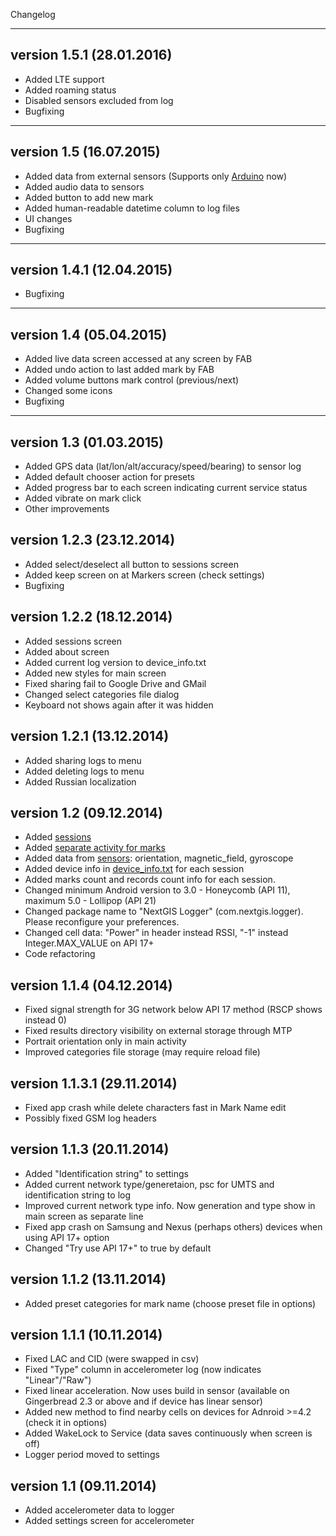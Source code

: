 Changelog
***
## version 1.5.1 (28.01.2016)
* Added LTE support
* Added roaming status
* Disabled sensors excluded from log
* Bugfixing

***
## version 1.5 (16.07.2015)
* Added data from external sensors (Supports only [Arduino](https://github.com/nextgis/nextgislogger/wiki/External-sensors-(Arduino)) now)
* Added audio data to sensors
* Added button to add new mark
* Added human-readable datetime column to log files
* UI changes
* Bugfixing

***
## version 1.4.1 (12.04.2015)
* Bugfixing

***
## version 1.4 (05.04.2015)
* Added live data screen accessed at any screen by FAB
* Added undo action to last added mark by FAB
* Added volume buttons mark control (previous/next)
* Changed some icons
* Bugfixing

***
## version 1.3 (01.03.2015)
* Added GPS data (lat/lon/alt/accuracy/speed/bearing) to sensor log
* Added default chooser action for presets
* Added progress bar to each screen indicating current service status
* Added vibrate on mark click
* Other improvements

## version 1.2.3 (23.12.2014)
* Added select/deselect all button to sessions screen
* Added keep screen on at Markers screen (check settings)
* Bugfixing

## version 1.2.2 (18.12.2014)
* Added sessions screen
* Added about screen
* Added current log version to device_info.txt
* Added new styles for main screen
* Fixed sharing fail to Google Drive and GMail
* Changed select categories file dialog
* Keyboard not shows again after it was hidden

## version 1.2.1 (13.12.2014)
* Added sharing logs to menu
* Added deleting logs to menu
* Added Russian localization

## version 1.2 (09.12.2014)
* Added [sessions](https://github.com/nextgis/nextgislogger/wiki/About)
* Added [separate activity for marks](https://github.com/nextgis/nextgislogger/wiki/About)
* Added data from [sensors](https://github.com/nextgis/nextgislogger/wiki/Overview): orientation, magnetic_field, gyroscope
* Added device info in [device_info.txt](https://github.com/nextgis/nextgislogger/wiki/Overview) for each session
* Added marks count and records count info for each session.
* Changed minimum Android version to 3.0 - Honeycomb (API 11), maximum 5.0 - Lollipop (API 21)
* Changed package name to "NextGIS Logger" (com.nextgis.logger). Please reconfigure your preferences.
* Changed cell data: "Power" in header instead RSSI, "-1" instead Integer.MAX_VALUE on API 17+
* Сode refactoring

## version 1.1.4 (04.12.2014)
* Fixed signal strength for 3G network below API 17 method (RSCP shows instead 0)
* Fixed results directory visibility on external storage through MTP
* Portrait orientation only in main activity 
* Improved categories file storage (may require reload file)

## version 1.1.3.1 (29.11.2014)
* Fixed app crash while delete characters fast in Mark Name edit
* Possibly fixed GSM log headers

## version 1.1.3 (20.11.2014)
* Added "Identification string" to settings
* Added current network type/generetaion, psc for UMTS and identification string to log
* Improved current network type info. Now generation and type show in main screen as separate line
* Fixed app crash on Samsung and Nexus (perhaps others) devices when using API 17+ option
* Changed "Try use API 17+" to true by default

## version 1.1.2 (13.11.2014)
* Added preset categories for mark name (choose preset file in options)

## version 1.1.1 (10.11.2014)
* Fixed LAC and CID (were swapped in csv)
* Fixed "Type" column in accelerometer log (now indicates "Linear"/"Raw")
* Fixed linear acceleration. Now uses build in sensor (available on Gingerbread 2.3 or above and if device has linear sensor)
* Added new method to find nearby cells on devices for Adnroid >=4.2 (check it in options)
* Added WakeLock to Service (data saves continuously when screen is off)
* Logger period moved to settings

## version 1.1 (09.11.2014)
* Added accelerometer data to logger
* Added settings screen for accelerometer